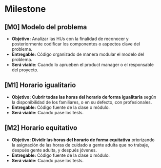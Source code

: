 # Milestone

## [M0] Modelo del problema

- **Objetivo:** Analizar las HUs con la finalidad de reconocer y posteriormente codificar los componentes o aspectos clave del problema.
- **Entregable:** Código organizado de manera modular el modelo del problema.
- **Será viable:** Cuando lo aprueben el product manager o el responsable del proyecto.

## [M1] Horario igualitario

- **Objetivo:** **Cubrir todas las horas del horario de forma igualitaria** según la disponibilidad de los familiares, o en su defecto, con profesionales.
- **Entregable:** Código fuente de la clase o módulo.
- **Será viable:** Cuando pase los tests.

## [M2] Horario equitativo

- **Objetivo:** **Dividir las horas del horario de forma equitativa** priorizando la asignación de las horas de cuidado a gente adulta que no trabaje, después gente adulta, y después jóvenes.
- **Entregable:** Código fuente de la clase o módulo.
- **Será viable:** Cuando pase los tests.
